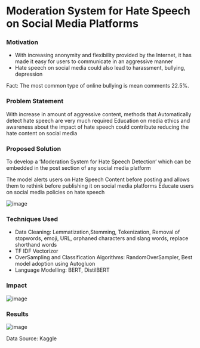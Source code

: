 # Moderation System for Hate Speech on Social Media Platforms

### Motivation

- With increasing anonymity and flexibility provided by the Internet, it has made it easy for users to communicate in an aggressive manner
- Hate speech on social media could also lead to harassment, bullying, depression

Fact: The most common type of online bullying is mean comments 22.5%.

### Problem Statement

With increase in amount of aggressive content, methods that Automatically detect hate speech are very much required Education on media ethics and awareness about the impact of hate speech could contribute reducing the hate content on social media

### Proposed Solution

To develop a ‘Moderation System for Hate Speech Detection’ which can be embedded in the post section of any social media platform

The model alerts users on Hate Speech Content before posting and allows them to rethink before publishing it on social media platforms Educate users on social media policies on hate speech

![image](https://user-images.githubusercontent.com/59905994/115131538-b765e900-9fad-11eb-85cb-c15429205bb2.png)

### Techniques Used

- Data Cleaning: Lemmatization,Stemming, Tokenization, Removal of stopwords, emoji, URL, orphaned characters and slang words, replace shorthand words
- TF IDF Vectorizor
- OverSampling and Classification Algorithms: RandomOverSampler, Best model adoption using Autogluon
- Language Modelling: BERT, DistilBERT

### Impact

![image](https://user-images.githubusercontent.com/59905994/115131568-debcb600-9fad-11eb-9674-efdb9fc25ec0.png)

### Results

![image](https://user-images.githubusercontent.com/59905994/115131577-ec723b80-9fad-11eb-82df-d1e85238f529.png)

Data Source: Kaggle
